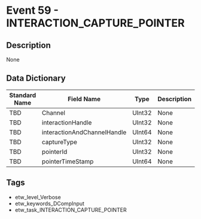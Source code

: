 # Event 59 - INTERACTION_CAPTURE_POINTER

## Description
None

## Data Dictionary
|Standard Name|Field Name|Type|Description|Sample Value|
|---|---|---|---|---|
|TBD|Channel|UInt32|None|`None`|
|TBD|interactionHandle|UInt32|None|`None`|
|TBD|interactionAndChannelHandle|UInt64|None|`None`|
|TBD|captureType|UInt32|None|`None`|
|TBD|pointerId|UInt32|None|`None`|
|TBD|pointerTimeStamp|UInt64|None|`None`|

## Tags
* etw_level_Verbose
* etw_keywords_DCompInput
* etw_task_INTERACTION_CAPTURE_POINTER